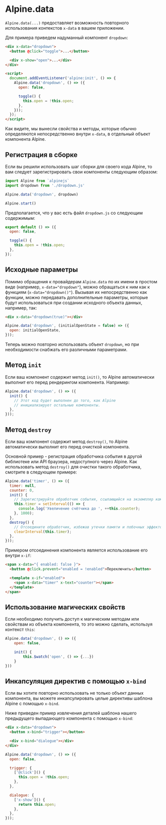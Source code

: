 # Alpine.data

`Alpine.data(...)` предоставляет возможность повторного использования контекстов `x-data` в вашем приложении.

Для примера приведем надуманный компонент `dropdown`:

```html
<div x-data="dropdown">
  <button @click="toggle">...</button>

  <div x-show="open">...</div>
</div>

<script>
  document.addEventListener('alpine:init', () => {
    Alpine.data('dropdown', () => ({
      open: false,

      toggle() {
        this.open = !this.open;
      },
    }));
  });
</script>
```

Как видите, мы вынесли свойства и методы, которые обычно определяются непосредственно внутри `x-data`, в отдельный объект компонента Alpine.

<a name="registering-from-a-bundle"></a>

## Регистрация в сборке

Если вы решили использовать шаг сборки для своего кода Alpine, то вам следует зарегистрировать свои компоненты следующим образом:

```js
import Alpine from `alpinejs`
import dropdown from './dropdown.js'

Alpine.data('dropdown', dropdown)

Alpine.start()
```

Предполагается, что у вас есть файл `dropdown.js` со следующим содержимым:

```js
export default () => ({
  open: false,

  toggle() {
    this.open = !this.open;
  },
});
```

<a name="initial-parameters"></a>

## Исходные параметры

Помимо обращения к провайдерам `Alpine.data` по их имени в простом виде (например, `x-data="dropdown"`), можно обращаться к ним как к функциям (`x-data="dropdown()"`). Вызывая их непосредственно как функции, можно передавать дополнительные параметры, которые будут использоваться при создании исходного объекта данных, например, так:

```html
<div x-data="dropdown(true)"></div>
```

```js
Alpine.data('dropdown', (initialOpenState = false) => ({
  open: initialOpenState,
}));
```

Теперь можно повторно использовать объект `dropdown`, но при необходимости снабжать его различными параметрами.

<a name="init-functions"></a>

## Метод `init`

Если ваш компонент содержит метод `init()`, то Alpine автоматически выполнит его перед рендерингом компонента. Например:

```js
Alpine.data('dropdown', () => ({
  init() {
    // Этот код будет выполнен до того, как Alpine
    // инициализирует остальные компоненты.
  },
}));
```

<a name="destroy-functions"></a>

## Метод `destroy`

Если ваш компонент содержит метод `destroy()`, то Alpine автоматически выполнит его перед очисткой компонента.

Основной пример - регистрация обработчика события в другой библиотеке или API браузера, недоступного через Alpine.
Как использовать метод `destroy()` для очистки такого обработчика, смотрите в следующем примере:

```js
Alpine.data('timer', () => ({
  timer: null,
  counter: 0,
  init() {
    // Зарегистрируйте обработчик события, ссылающийся на экземпляр компонента
    this.timer = setInterval(() => {
      console.log('Увеличение счётчика до ', ++this.counter);
    }, 1000);
  },
  destroy() {
    // Отсоедините обработчик, избежав утечки памяти и побочных эффектов
    clearInterval(this.timer);
  },
}));
```

Примером отсоединения компонента является использование его внутри `x-if`:

```html
<span x-data="{ enabled: false }">
  <button @click.prevent="enabled = !enabled">Переключить</button>

  <template x-if="enabled">
    <span x-data="timer" x-text="counter"></span>
  </template>
</span>
```

<a name="using-magic-properties"></a>

## Использование магических свойств

Если необходимо получить доступ к магическим методам или свойствам из объекта компонента, то это можно сделать, используя контекст `this`:

```js
Alpine.data('dropdown', () => ({
    open: false,

    init() {
        this.$watch('open', () => {...})
    }
}))
```

<a name="encapsulating-directives-with-x-bind"></a>

## Инкапсуляция директив с помощью `x-bind`

Если вы хотите повторно использовать не только объект данных компонента, вы можете инкапсулировать целые директивы шаблона Alpine с помощью `x-bind`.

Ниже приведен пример извлечения деталей шаблона нашего предыдущего выпадающего компонента с помощью `x-bind`:

```html
<div x-data="dropdown">
  <button x-bind="trigger"></button>

  <div x-bind="dialogue"></div>
</div>
```

```js
Alpine.data('dropdown', () => ({
  open: false,

  trigger: {
    ['@click']() {
      this.open = !this.open;
    },
  },

  dialogue: {
    ['x-show']() {
      return this.open;
    },
  },
}));
```
